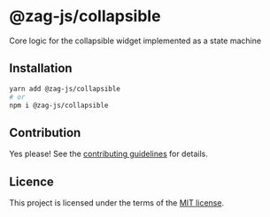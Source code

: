 # @zag-js/collapsible

Core logic for the collapsible widget implemented as a state machine

## Installation

```sh
yarn add @zag-js/collapsible
# or
npm i @zag-js/collapsible
```

## Contribution

Yes please! See the [contributing guidelines](https://github.com/chakra-ui/zag/blob/main/CONTRIBUTING.md) for details.

## Licence

This project is licensed under the terms of the [MIT license](https://github.com/chakra-ui/zag/blob/main/LICENSE).
